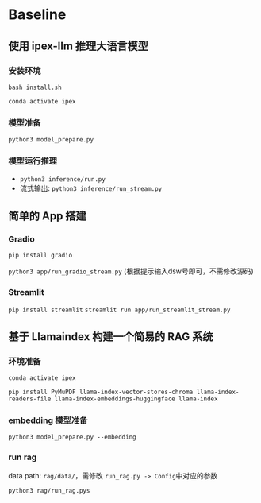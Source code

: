 # Baseline

## 使用 ipex-llm 推理大语言模型
### 安装环境

`bash install.sh`

`conda activate ipex`
### 模型准备
`python3 model_prepare.py`

### 模型运行推理

- `python3 inference/run.py`
- 流式输出: `python3 inference/run_stream.py`

## 简单的 App 搭建
### Gradio

`pip install gradio`

`python3 app/run_gradio_stream.py` (根据提示输入dsw号即可，不需修改源码)

### Streamlit
`pip install streamlit`
`streamlit run app/run_streamlit_stream.py`

## 基于 Llamaindex 构建一个简易的 RAG 系统

### 环境准备

`conda activate ipex`

`pip install PyMuPDF llama-index-vector-stores-chroma llama-index-readers-file llama-index-embeddings-huggingface llama-index`

### embedding 模型准备
`python3 model_prepare.py --embedding`

### run rag

data path: `rag/data/`，需修改 `run_rag.py -> Config`中对应的参数

`python3 rag/run_rag.pys`